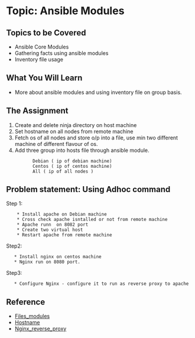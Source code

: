 # Topic: Ansible Modules

## Topics to be Covered

* Ansible Core Modules
* Gathering facts using ansible modules
* Inventory file usage

## What You Will Learn

* More about ansible modules and using inventory file on group basis.

## The Assignment

1. Create and delete ninja directory on host machine
1. Set hostname on all nodes from remote machine
1. Fetch os of all nodes and store o/p into a file, use min two different machine of different flavour of os.
1. Add three group into hosts file through ansible module.
```
          Debian ( ip of debian machine)
          Centos ( ip of centos machine)
          All ( ip of all nodes )
```

## Problem statement: Using Adhoc command

Step 1:
```
    * Install apache on Debian machine
    * Cross check apache isntalled or not from remote machine
    * Apache runn  on 8082 port
    * Create two virtual host
    * Restart apache from remote machine
```
Step2:
```
   * Install nginx on centos machine
   * Nginx run on 8080 port.
```

Step3:
``` 
   * Configure Nginx - configure it to run as reverse proxy to apache
```

## Reference

* [Files_modules](http://docs.ansible.com/ansible/latest/list_of_files_modules.html)
* [Hostname](http://docs.ansible.com/ansible/latest/hostname_module.html)
* [Nginx_reverse_proxy](https://www.digitalocean.com/community/tutorials/how-to-configure-nginx-as-a-web-server-and-reverse-proxy-for-apache-on-one-ubuntu-14-04-droplet)
